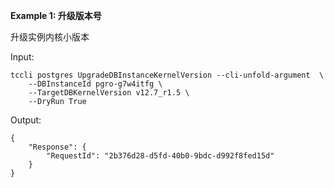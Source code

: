 **Example 1: 升级版本号**

升级实例内核小版本

Input: 

```
tccli postgres UpgradeDBInstanceKernelVersion --cli-unfold-argument  \
    --DBInstanceId pgro-g7w4itfg \
    --TargetDBKernelVersion v12.7_r1.5 \
    --DryRun True
```

Output: 
```
{
    "Response": {
        "RequestId": "2b376d28-d5fd-40b0-9bdc-d992f8fed15d"
    }
}
```

